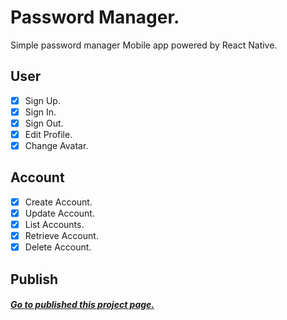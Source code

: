 # Password Manager.

Simple password manager Mobile app powered by React Native.

## User

- [x] Sign Up.
- [x] Sign In.
- [x] Sign Out.
- [x] Edit Profile.
- [x] Change Avatar.

## Account

- [x] Create Account.
- [x] Update Account.
- [x] List Accounts.
- [x] Retrieve Account.
- [x] Delete Account.

## Publish

##### [Go to published this project page.](https://expo.dev/@ethannnn/achacha)
